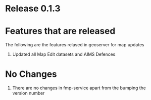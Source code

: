 # Release 0.1.3

# Features that are released
The following are the features relased in geoserver for map updates

1. Updated all Map Edit datasets and AIMS Defences

# No Changes
1) There are no changes in fmp-service apart from the bumping the version number